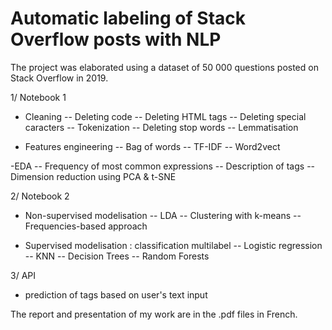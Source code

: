 # Automatic labeling of Stack Overflow posts with NLP

The project was elaborated using a dataset of 50 000 questions posted on Stack Overflow in 2019.

1/ Notebook 1 

- Cleaning
-- Deleting code
-- Deleting HTML tags
-- Deleting special caracters
-- Tokenization
-- Deleting stop words
-- Lemmatisation

- Features engineering
-- Bag of words
-- TF-IDF
-- Word2vect

-EDA
-- Frequency of most common expressions
-- Description of tags
-- Dimension reduction using PCA & t-SNE


2/ Notebook 2

- Non-supervised modelisation
-- LDA
-- Clustering with k-means
-- Frequencies-based approach

- Supervised modelisation : classification multilabel
-- Logistic regression
-- KNN
-- Decision Trees
-- Random Forests

3/ API
- prediction of tags based on user's text input

The report and presentation of my work are in the .pdf files in French.










